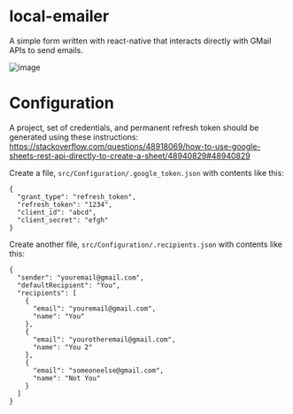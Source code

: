 # local-emailer
A simple form written with react-native that interacts directly with GMail APIs to send emails.

![image](https://user-images.githubusercontent.com/2091382/61651927-ef2ee800-ac84-11e9-8bd7-04dcc38b4c21.png)

# Configuration
A project, set of credentials, and permanent refresh token should be generated using these instructions: https://stackoverflow.com/questions/48918069/how-to-use-google-sheets-rest-api-directly-to-create-a-sheet/48940829#48940829

Create a file, `src/Configuration/.google_token.json` with contents like this:
```
{
  "grant_type": "refresh_token",
  "refresh_token": "1234",
  "client_id": "abcd",
  "client_secret": "efgh"
}
```

Create another file, `src/Configuration/.recipients.json` with contents like this:
```
{
  "sender": "youremail@gmail.com",
  "defaultRecipient": "You",
  "recipients": [
    {
      "email": "youremail@gmail.com",
      "name": "You"
    },
    {
      "email": "yourotheremail@gmail.com",
      "name": "You 2"
    },
    {
      "email": "someoneelse@gmail.com",
      "name": "Not You"
    }
  ]
}
```
